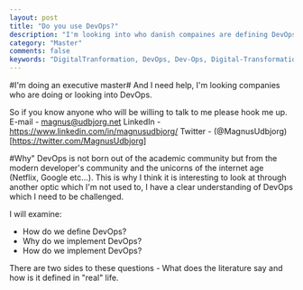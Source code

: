 ```yaml
---
layout: post
title: "Do you use DevOps?"
description: "I'm looking into who danish compaines are defining DevOps, and how they will utilize this."
category: "Master"
comments: false
keywords: "DigitalTranformation, DevOps, Dev-Ops, Digital-Transformatiom"
---
```

#I'm doing an executive master#
And I need help, I'm looking companies who are doing or looking into DevOps.

So if you know anyone who will be willing to talk to me please hook me up.
E-mail - magnus@udbjorg.net
LinkedIn - https://www.linkedin.com/in/magnusudbjorg/
Twitter - (@MagnusUdbjorg)[https://twitter.com/MagnusUdbjorg]

#Why"
DevOps is not born out of the academic community but from the modern developer's community and the unicorns of the internet age (Netflix, Google etc...). This is why I think it is interesting to look at through another optic which I'm not used to, I have a clear understanding of DevOps which I need to be challenged.

I will examine:
* How do we define DevOps?
* Why do we implement DevOps?
* How do we implement DevOps?

There are two sides to these questions - What does the literature say and how is it defined in "real" life.

           